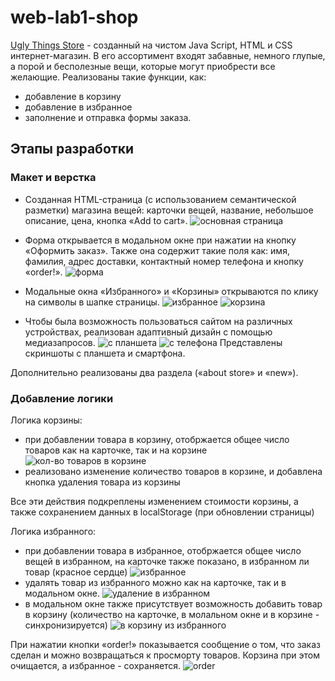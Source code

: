 # web-lab1-shop

[Ugly Things Store](https://aleksashako.github.io/web-lab1-shop/) - созданный на чистом Java Script, HTML и CSS интернет-магазин. В его ассортимент входят забавные, немного глупые, а порой и бесполезные вещи, которые могут приобрести все желающие. Реализованы такие функции, как:
- добавление в корзину
- добавление в избранное
- заполнение и отправка формы заказа.

## Этапы разработки
### Макет и верстка
* Созданная HTML-страница (с использованием семантической разметки) магазина вещей: карточки вещей, название, небольшое описание, цена, кнопка «Add to cart».
![основная страница]()
* Форма открывается в модальном окне при нажатии на кнопку «Оформить заказ». Также она содержит такие поля как: имя, фамилия, адрес доставки, контактный номер телефона и кнопку «order!».
![форма]()
* Модальные окна «Избранного» и «Корзины» открываются по клику на символы в шапке страницы.
![избранное]()
![корзина]()

* Чтобы была возможность пользоваться сайтом на различных устройствах, реализован адаптивный дизайн с помощью медиазапросов.
![с планшета]()
![с телефона]()
Представлены скриншоты с планшета и смартфона.

Дополнительно реализованы два раздела («about store» и «new»).


### Добавление логики
Логика корзины:
- при добавлении товара в корзину, отобржается общее число товаров как на карточке, так и на корзине
![кол-во товаров в корзине]()
- реализовано изменение количество товаров в корзине, и добавлена кнопка удаления товара из корзины

Все эти действия подкреплены изменением стоимости корзины, а также сохранением данных в localStorage (при обновлении страницы)

Логика избранного:
- при добавлении товара в избранное, отобржается общее число вещей в избранном, на карточке также показано, в избранном ли товар (красное сердце)
![избранное]()
- удалять товар из избранного можно как на карточке, так и в модальном окне.
![удаление в избранном]()
- в модальном окне также присутствует возможность добавить товар в корзину (количество на карточке, в молальном окне и в корзине - синхронизируется)
![в корзину из избранного]()

При нажатии кнопки «order!» показывается сообщение о том, что заказ сделан и можно возвращаться к просморту товаров. Корзина при этом очищается, а избранное - сохраняется.
![order]()


